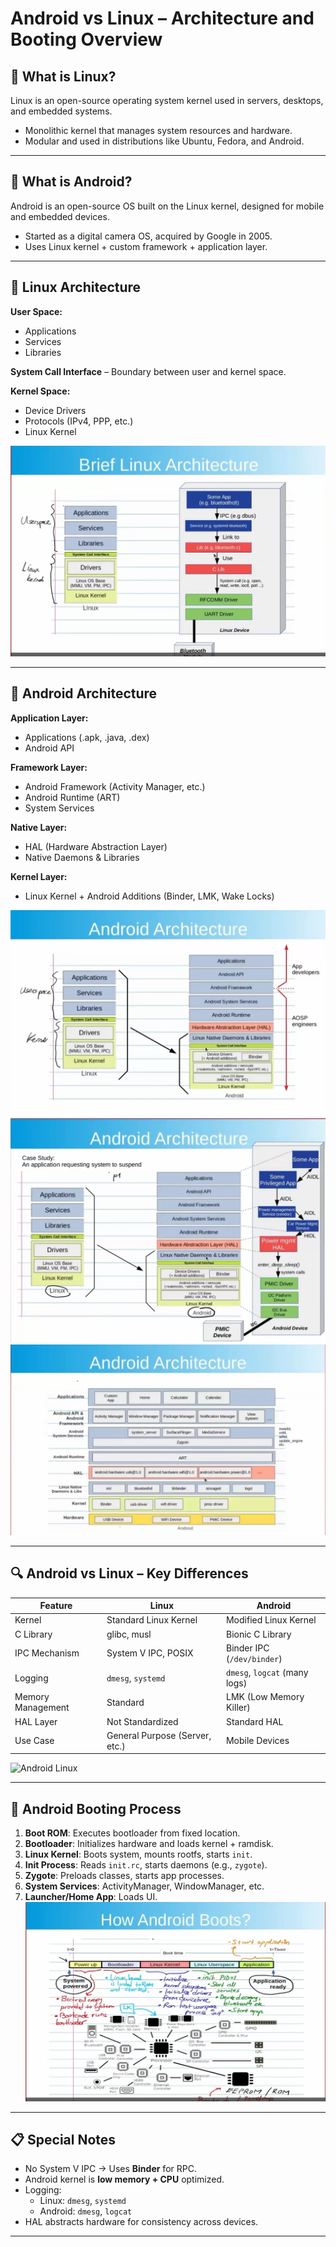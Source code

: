 
# Android vs Linux – Architecture and Booting Overview

## 📌 What is Linux?
Linux is an open-source operating system kernel used in servers, desktops, and embedded systems.

- Monolithic kernel that manages system resources and hardware.
- Modular and used in distributions like Ubuntu, Fedora, and Android.

---

## 📌 What is Android?
Android is an open-source OS built on the Linux kernel, designed for mobile and embedded devices.

- Started as a digital camera OS, acquired by Google in 2005.
- Uses Linux kernel + custom framework + application layer.

---

## 🧱 Linux Architecture

**User Space:**
- Applications
- Services
- Libraries

**System Call Interface** – Boundary between user and kernel space.

**Kernel Space:**
- Device Drivers
- Protocols (IPv4, PPP, etc.)
- Linux Kernel

![Linux Architecture](Linux_Architecture.jpg)

---

## 🧱 Android Architecture

**Application Layer:**
- Applications (.apk, .java, .dex)
- Android API

**Framework Layer:**
- Android Framework (Activity Manager, etc.)
- Android Runtime (ART)
- System Services

**Native Layer:**
- HAL (Hardware Abstraction Layer)
- Native Daemons & Libraries

**Kernel Layer:**
- Linux Kernel + Android Additions (Binder, LMK, Wake Locks)

![Android Architecture](Android_Architecture.jpg)
![Android Architecture](android_architecture2.jpg)
![Android Architecture](android_architecture3.jpg)

---

## 🔍 Android vs Linux – Key Differences

| Feature                | Linux                          | Android                                 |
|-----------------------|---------------------------------|------------------------------------------|
| Kernel                | Standard Linux Kernel           | Modified Linux Kernel                    |
| C Library             | glibc, musl                     | Bionic C Library                         |
| IPC Mechanism         | System V IPC, POSIX             | Binder IPC (`/dev/binder`)              |
| Logging               | `dmesg`, `systemd`              | `dmesg`, `logcat` (many logs)           |
| Memory Management     | Standard                        | LMK (Low Memory Killer)                 |
| HAL Layer             | Not Standardized                | Standard HAL                             |
| Use Case              | General Purpose (Server, etc.)  | Mobile Devices                           |

  ![Android Linux](android_Linux.jpg)

---

## 🚀 Android Booting Process

1. **Boot ROM**: Executes bootloader from fixed location.
2. **Bootloader**: Initializes hardware and loads kernel + ramdisk.
3. **Linux Kernel**: Boots system, mounts rootfs, starts `init`.
4. **Init Process**: Reads `init.rc`, starts daemons (e.g., `zygote`).
5. **Zygote**: Preloads classes, starts app processes.
6. **System Services**: ActivityManager, WindowManager, etc.
7. **Launcher/Home App**: Loads UI.
  ![Booting Process](android_architecture4.jpg)
---

## 📋 Special Notes

- No System V IPC → Uses **Binder** for RPC.
- Android kernel is **low memory + CPU** optimized.
- Logging:
  - Linux: `dmesg`, `systemd`
  - Android: `dmesg`, `logcat`
- HAL abstracts hardware for consistency across devices.

---

